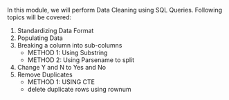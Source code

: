 In this module, we will perform Data Cleaning using SQL Queries.
Following topics will be covered:
1. Standardizing Data Format
2. Populating Data
3. Breaking a column into sub-columns
   - METHOD 1: Using Substring
   - METHOD 2: Using Parsename to split
4. Change Y and N to Yes and No
5. Remove Duplicates
   - METHOD 1: USING CTE
   - delete duplicate rows using rownum
